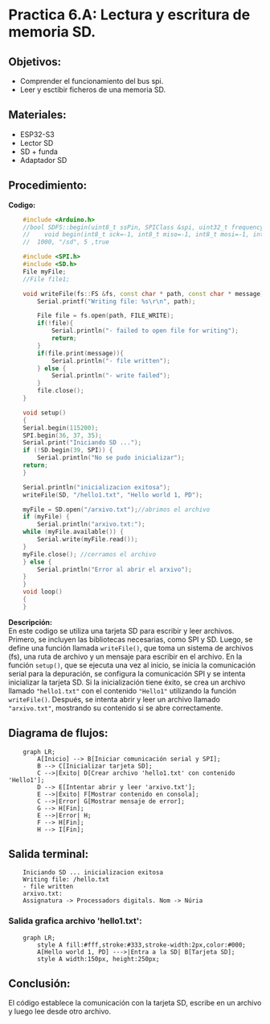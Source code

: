 # Practica 6.A: Lectura y escritura de memoria SD.
## Objetivos: 
- Comprender el funcionamiento del bus spi.
- Leer y esctibir ficheros de una memoria SD.
## Materiales: 
- ESP32-S3
- Lector SD
- SD + funda
- Adaptador SD
## Procedimiento: 
**Codigo:**
```cpp
    #include <Arduino.h>
    //bool SDFS::begin(uint8_t ssPin, SPIClass &spi, uint32_t frequency, const char * mountpoint, uint8_t max_files, bool format_if_empty)
    //    void begin(int8_t sck=-1, int8_t miso=-1, int8_t mosi=-1, int8_t ss=-1);
    //  1000, "/sd", 5 ,true 

    #include <SPI.h>
    #include <SD.h>
    File myFile;
    //File file1;

    void writeFile(fs::FS &fs, const char * path, const char * message){
        Serial.printf("Writing file: %s\r\n", path);

        File file = fs.open(path, FILE_WRITE);
        if(!file){
            Serial.println("- failed to open file for writing");
            return;
        }
        if(file.print(message)){
            Serial.println("- file written");
        } else {
            Serial.println("- write failed");
        }
        file.close();
    }

    void setup()
    {
    Serial.begin(115200);
    SPI.begin(36, 37, 35);
    Serial.print("Iniciando SD ...");
    if (!SD.begin(39, SPI)) {
        Serial.println("No se pudo inicializar");
    return;
    }

    Serial.println("inicializacion exitosa");
    writeFile(SD, "/hello1.txt", "Hello world 1, PD"); 

    myFile = SD.open("/arxivo.txt");//abrimos el archivo 
    if (myFile) {
        Serial.println("arxivo.txt:");
    while (myFile.available()) {
        Serial.write(myFile.read());
    }
    myFile.close(); //cerramos el archivo
    } else {
        Serial.println("Error al abrir el arxivo");
    }
    }
    void loop()
    {
    }


```
**Descripción:** <br>
En este codigo se utiliza una tarjeta SD para escribir y leer archivos. Primero, se incluyen las bibliotecas necesarias, como SPI y SD. Luego, se define una función llamada ``writeFile()``, que toma un sistema de archivos (fs), una ruta de archivo y un mensaje para escribir en el archivo.
En la función ``setup()``, que se ejecuta una vez al inicio, se inicia la comunicación serial para la depuración, se configura la comunicación SPI y se intenta inicializar la tarjeta SD. Si la inicialización tiene éxito, se crea un archivo llamado ``"hello1.txt"`` con el contenido ``"Hello1"`` utilizando la función ``writeFile()``. Después, se intenta abrir y leer un archivo llamado ``"arxivo.txt"``, mostrando su contenido si se abre correctamente.

## Diagrama de flujos:

```mermaid
    graph LR;
        A[Inicio] --> B[Iniciar comunicación serial y SPI];
        B --> C[Inicializar tarjeta SD];
        C -->|Éxito| D[Crear archivo 'hello1.txt' con contenido 'Hello1'];
        D --> E[Intentar abrir y leer 'arxivo.txt'];
        E -->|Éxito| F[Mostrar contenido en consola];
        C -->|Error| G[Mostrar mensaje de error];
        G --> H[Fin];
        E -->|Error| H;
        F --> H[Fin];
        H --> I[Fin];
```

## Salida terminal: 
```
    Iniciando SD ... inicializacion exitosa
    Writing file: /hello.txt
    - file written 
    arxivo.txt:
    Assignatura -> Processadors digitals. Nom -> Núria
```

### Salida grafica archivo 'hello1.txt':

```mermaid
    graph LR;
        style A fill:#fff,stroke:#333,stroke-width:2px,color:#000;
        A[Hello world 1, PD] --->|Entra a la SD| B[Tarjeta SD];
        style A width:150px, height:250px;
```
## Conclusión: 
El código establece la comunicación con la tarjeta SD, escribe en un archivo y luego lee desde otro archivo.